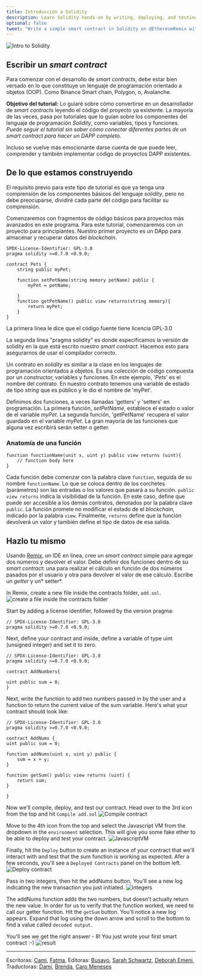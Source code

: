 ```yaml
---
title: Introducción a Solidity
description: Learn Solidity hands-on by writing, deploying, and testing your own simple smart contract in Remix.
optional: false
tweet: "Write a simple smart contract in Solidity on @EthereumRemix with #30DaysofWeb3 @womenbuildweb3 🔗"
---
```


![Intro to Solidity](https://user-images.githubusercontent.com/15064710/180662387-02cf75b9-daf4-4a2d-ab07-0cf781453ce2.png)

## Escribir un _smart contract_

Para comenzar con el desarrollo de _smart contracts_, debe estar bien versado en lo que constituye un lenguaje de programación orientado a objetos (OOP). Como Binance Smart chain, Polygon, o, Avalanche.

**Objetivo del tutorial:**
Lo guiaré sobre cómo convertirse en un desarrollador de _smart contracts_ leyendo el código del proyecto ya existente. La mayoría de las veces, pasa por tutoriales que lo guían sobre los componentes del lenguaje de programación _Solidity_, como variables, tipos y funciones.
*Puede seguir el tutorial sin saber cómo conectar diferentes partes de un *smart contract* para hacer un DAPP completo.*

Incluso se vuelve más emocionante darse cuenta de que puede leer, comprender y también implementar código de proyectos DAPP existentes.

## De lo que estamos construyendo

El requisito previo para este tipo de tutorial es que ya tenga una comprensión de los componentes básicos del lenguaje _solidity_, pero no debe preocuparse, dividiré cada parte del código para facilitar su comprensión.

Comenzaremos con fragmentos de código básicos para proyectos más avanzados en este programa. Para este tutorial, comenzaremos con un proyecto para principiantes. Nuestro primer proyecto es un DApp para almacenar y recuperar datos del _blockchain_.

```solidity
SPDX-License-Identifier: GPL-3.0
pragma solidity >=0.7.0 <0.9.0;

contract Pets {
    string public myPet;

    function setPetName(string memory petName) public {
        myPet = petName;

    }
    function getPetName() public view returns(string memory){
        return myPet;
    }
}
```

La primera línea le dice que el código fuente tiene licencia GPL-3.0

La segunda línea "pragma solidity" es donde especificamos la versión de solidity en la que está escrito nuestro _smart contract_. Hacemos esto para asegurarnos de usar el compilador correcto.

Un contrato en _solidity_ es similar a la clase en los lenguajes de programación orientados a objetos. Es una colección de código compuesta por un constructor, variables y funciones. En este ejemplo, '_Pets_' es el nombre del contrato. En nuestro contrato tenemos una variable de estado de tipo _string_ que es público y le dio el nombre de 'myPet'.

Definimos dos funciones, a veces llamadas 'getters' y 'setters' en programación. La primera función, _setPetName_, establece el estado o valor de el variable _myPet_. La segunda función, 'getPetName' recupera el valor guardado en el variable _myPet_. La gran mayoría de las funciones que alguna vez escribirá serán setter o getter.

### Anatomía de una función

```solidity
function functionName(unit x, uint y) public view returns (uint){
    // function body here
}
```

Cada función debe comenzar con la palabra clave `function`, seguida de su nombre `functionName`. Lo que se coloca dentro de los corchetes (parámetros) son las entradas o los valores que pasará a su función. `public view returns` indica la visibilidad de la función. En este caso, define que puede ser accesible a los demás contratos, denotados por la palabra clave `public`. La función promete no modificar el estado de el _blockchain_, indicado por la palabra `view`. Finalmente, `returns` define que la función devolverá un valor y también define el tipo de datos de esa salida.

## Hazlo tu mismo

Usando [Remix](https://remix.ethereum.org/#optimize=false&runs=200&evmVersion=null&version=soljson-v0.8.7+commit.e28d00a7.js), un IDE en línea, cree un _smart contract_ simple para agregar dos números y devolver el valor. Debe definir dos funciones dentro de su _smart contract_: una para realizar el cálculo en función de dos números pasados por el usuario y otra para devolver el valor de ese cálculo. Escribe un _getter_ y un* setter*.

In Remix, create a new file inside the contracts folder, `add.sol`.
![create a file inside the contracts folder](https://user-images.githubusercontent.com/15346823/179375354-bac53920-028d-4463-8998-675d8a8f57b5.png)

Start by adding a license identifier, followed by the version pragma:

```solidity
// SPDX-License-Identifier: GPL-3.0
pragma solidity >=0.7.0 <0.9.0;
```

Next, define your contract and inside, define a variable of type uint (unsigned integer) and set it to zero.

```solidity
// SPDX-License-Identifier: GPL-3.0
pragma solidity >=0.7.0 <0.9.0;

contract AddNumbers{

uint public sum = 0;
}
```

Next, write the function to add two numbers passed in by the user and a function to return the current value of the sum variable. Here's what your contract should look like:

```solidity
// SPDX-License-Identifier: GPL-3.0
pragma solidity >=0.7.0 <0.9.0;

contract AddNums {
uint public sum = 0;

function addNums(uint x, uint y) public {
    sum = x + y;
}

function getSum() public view returns (uint) {
    return sum;
}

}
```

Now we'll compile, deploy, and test our contract. Head over to the 3rd icon from the top and hit `Compile add.sol`
![Compile contract](https://user-images.githubusercontent.com/15346823/179375260-7b7fc34d-19e5-44f1-b549-c78c828c8085.png)

Move to the 4th icon from the top and select the Javascript VM from the dropdown in the `environment` selection. This will give you some fake ether to be able to deploy and test your contract.
![JavascriptVM](https://user-images.githubusercontent.com/15346823/179375210-bc843162-dcf0-4337-a9ed-2ca85a3fde7a.png)

Finally, hit the `Deploy` button to create an instance of your contract that we'll interact with and test that the sum function is working as expected. Afer a few seconds, you'll see a `Deployed Contracts` panel on the bottom left.
![Deploy contract](https://user-images.githubusercontent.com/15346823/179375283-76b327d1-185a-4060-a10b-5cef87545095.png)

Pass in two integers, then hit the addNums button. You'll see a new log indicating the new transaction you just initiated.
![integers](https://user-images.githubusercontent.com/15346823/179375306-905213b2-2b60-4f9d-832d-3cb1a7dd1f43.png)

The addNums function adds the two numbers, but doesn't actually return the new value. In order for us to verify that the function worked, we need to call our getter function. Hit the `getSum` button. You'll notice a new log appears. Expand that log using the down arrow and scroll to the bottom to find a value called `decoded output.`

You'll see we get the right answer - 8! You just wrote your first smart contract :-)
![result](https://user-images.githubusercontent.com/15346823/179375323-dd99fa72-84a3-460f-bcf3-d7d1a977f94d.png)

---

Escritoras: [Cami](https://twitter.com/camiinthisthang), [Fatma](https://twitter.com/fatima39_fatima),
Editoras: [Busayo](https://twitter.com/AmoweO), [Sarah Schwartz](https://twitter.com/schwartzswartz), [Deborah Emeni](https://twitter.com/_emeni_deborah),
Traductoras: [Dami](https://twitter.com/dakitidami), [Brenda](https://twitter.com/engineerbrenda), [Caro Meneses](https://twitter.com/carmedinat)
